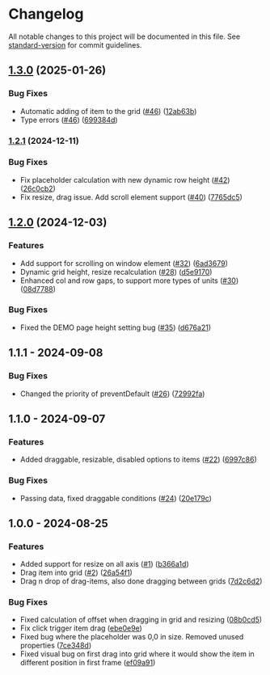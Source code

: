 # Changelog

All notable changes to this project will be documented in this file. See [standard-version](https://github.com/conventional-changelog/standard-version) for commit guidelines.

## [1.3.0](https://github.com/skutam/angular-drag-drop-layout/compare/v1.2.1...v1.3.0) (2025-01-26)


### Bug Fixes

* Automatic adding of item to the grid ([#46](https://github.com/skutam/angular-drag-drop-layout/issues/46)) ([12ab63b](https://github.com/skutam/angular-drag-drop-layout/commit/12ab63bbde5fa4541bec76f45075d649c06b90d1))
* Type errors ([#46](https://github.com/skutam/angular-drag-drop-layout/issues/46)) ([699384d](https://github.com/skutam/angular-drag-drop-layout/commit/699384dfa61607829d3246bf027337feddbbcd2d))

### [1.2.1](https://github.com/skutam/angular-drag-drop-layout/compare/v1.2.0...v1.2.1) (2024-12-11)


### Bug Fixes

* Fix placeholder calculation with new dynamic row height ([#42](https://github.com/skutam/angular-drag-drop-layout/issues/42)) ([26c0cb2](https://github.com/skutam/angular-drag-drop-layout/commit/26c0cb2ae9b25c382e7c6504c4e4436662d766dc))
* Fix resize, drag issue. Add scroll element support ([#40](https://github.com/skutam/angular-drag-drop-layout/issues/40)) ([7765dc5](https://github.com/skutam/angular-drag-drop-layout/commit/7765dc5f10ac2f032f1a0e8dd69959c116eadf41))

## [1.2.0](https://github.com/skutam/angular-drag-drop-layout/compare/v1.1.1...v1.2.0) (2024-12-03)


### Features

* Add support for scrolling on window element ([#32](https://github.com/skutam/angular-drag-drop-layout/issues/32)) ([6ad3679](https://github.com/skutam/angular-drag-drop-layout/commit/6ad3679c4a3a31aba1b4c4c9ebd2467bfe73c278))
* Dynamic grid height, resize recalculation ([#28](https://github.com/skutam/angular-drag-drop-layout/issues/28)) ([d5e9170](https://github.com/skutam/angular-drag-drop-layout/commit/d5e917081eb6290b5e97b385b889389e63099a6b))
* Enhanced col and row gaps, to support more types of units ([#30](https://github.com/skutam/angular-drag-drop-layout/issues/30)) ([08d7788](https://github.com/skutam/angular-drag-drop-layout/commit/08d7788157d6c0d16e545d2388130e4a7b45f07b))


### Bug Fixes

* Fixed the DEMO page height setting bug ([#35](https://github.com/skutam/angular-drag-drop-layout/issues/35)) ([d676a21](https://github.com/skutam/angular-drag-drop-layout/commit/d676a21d3603bec976e0acb3846bc69d3af3eeda))

## 1.1.1 - 2024-09-08

### Bug Fixes

* Changed the priority of preventDefault ([#26](https://github.com/skutam/angular-drag-drop-layout/pull/26)) ([72992fa](https://github.com/skutam/angular-drag-drop-layout/commit/72992faac59f9117978fc1a523cd80ac121c68fe))

## 1.1.0 - 2024-09-07

### Features

* Added draggable, resizable, disabled options to items ([#22](https://github.com/skutam/angular-drag-drop-layout/pull/22)) ([6997c86](https://github.com/skutam/angular-drag-drop-layout/commit/6997c86e47317b0204b961231d8cb2158a659926))

### Bug Fixes

* Passing data, fixed draggable conditions ([#24](https://github.com/skutam/angular-drag-drop-layout/pull/24)) ([20e179c](https://github.com/skutam/angular-drag-drop-layout/commit/20e179ce9dbeb1d3c92ecc6b4d4d66415885db80))


## 1.0.0 - 2024-08-25

### Features

* Added support for resize on all axis ([#1](https://github.com/skutam/angular-drag-drop-layout/issues/1)) ([b366a1d](https://github.com/skutam/angular-drag-drop-layout/commit/b366a1d9039703eb0b50cb1818cc0898fc7cf8e8))
* Drag item into grid ([#2](https://github.com/skutam/angular-drag-drop-layout/issues/2)) ([26a54f1](https://github.com/skutam/angular-drag-drop-layout/commit/26a54f1c993624b7b87795af53752564ee753305))
* Drag n drop of drag-items, also done dragging between grids ([7d2c6d2](https://github.com/skutam/angular-drag-drop-layout/commit/7d2c6d2b01324fc8b297432297cd52396eacc830))

### Bug Fixes

* Fixed calculation of offset when dragging in grid and resizing ([08b0cd5](https://github.com/skutam/angular-drag-drop-layout/commit/08b0cd57c2dbf9f25e44f80ae23ee32fc332f2b2))
* Fix click trigger item drag ([ebe0e9e](https://github.com/skutam/angular-drag-drop-layout/commit/8be0e9e6cd18877c585a439740182e6c450e56d9))
* Fixed bug where the placeholder was 0,0 in size. Removed unused properties ([7ce348d](https://github.com/skutam/angular-drag-drop-layout/commit/7ce348db15d446f289b3b1a4f8df482242523081))
* Fixed visual bug on first drag into grid where it would show the item in different position in first frame ([ef09a91](https://github.com/skutam/angular-drag-drop-layout/commit/ef09a911b301ae3dcb82a0da6ec2b3fe83dc4214))
